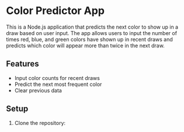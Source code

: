 # Color Predictor App

This is a Node.js application that predicts the next color to show up in a draw based on user input.
The app allows users to input the number of times red, blue, and green colors have shown up in recent draws and predicts which color will appear more than twice in the next draw.

## Features

- Input color counts for recent draws
- Predict the next most frequent color
- Clear previous data

## Setup

1. Clone the repository:
